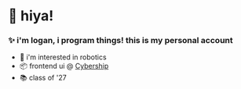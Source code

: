 # 👋 hiya!
### ✨ i'm logan, i program things! this is my personal account
- 👀 i'm interested in robotics
- 📦 frontend ui @ [Cybership](https://www.cybership.io/)
- 📚 class of '27
